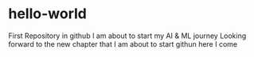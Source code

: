 # hello-world
First Repository in github
I am about to start my AI & ML journey 
Looking forward to the new chapter that I am about to start
githun here I come
